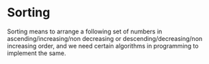 # Sorting

Sorting means to arrange a following set of numbers in ascending/increasing/non decreasing or descending/decreasing/non increasing order, and we need certain algorithms in programming to implement the same.
